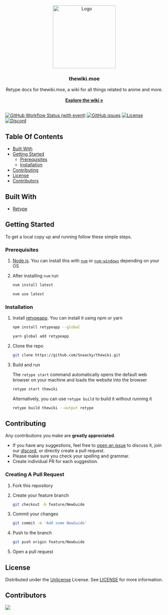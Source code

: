 <br/>
<p align="center">
  <a href="https://github.com/Snaacky/thewiki">
    <img src="https://github.com/Snaacky/thewiki/assets/78981416/1958720c-910a-44cf-88ff-76695062ff2d" alt="Logo" width="200" height="200">
  </a>

  <h3 align="center">thewiki.moe</h3>

  <p align="center">
    Retype docs for thewiki.moe, a wiki for all things related to anime and more.
    <br/>
    <br/>
    <a href="https://thewiki.moe/"><strong>Explore the wiki »</strong></a>
    <br/>
    <br/>
  </p>
</p>

[![GitHub Workflow Status (with event)](https://img.shields.io/github/actions/workflow/status/Snaacky/thewiki/retype-action.yml?style=for-the-badge&logo=github)](https://github.com/Snaacky/thewiki/actions) [![GitHub issues](https://img.shields.io/github/issues/Snaacky/thewiki?style=for-the-badge&logo=github)](https://github.com/Snaacky/thewiki/issues) [![License](https://img.shields.io/github/license/Snaacky/thewiki?style=for-the-badge&logo=unlicense)](https://github.com/Snaacky/thewiki/blob/master/LICENSE) [![Discord](https://img.shields.io/discord/974468300304171038?style=for-the-badge&logo=discord)](https://discord.gg/snackbox)

## Table Of Contents

* [Built With](#built-with)
* [Getting Started](#getting-started)
  * [Prerequisites](#prerequisites)
  * [Installation](#installation)
* [Contributing](#contributing)
* [License](#license)
* [Contributors](#contributors)

## Built With

- [Retype](https://retype.com/)

## Getting Started

To get a local copy up and running follow these simple steps.

### Prerequisites

1. [Node.js](https://nodejs.org/en). You can install this with [`nvm`](https://github.com/nvm-sh/nvm) or [`nvm-windows`](https://github.com/coreybutler/nvm-windows) depending on your OS

2. After installing `nvm` run

    ```sh
    nvm install latest
    ```

    ```sh
    nvm use latest
    ``` 

### Installation

1. Install [retypeapp](https://www.npmjs.com/package/retypeapp). You can install it using npm or yarn

    ```sh
    npm install retypeapp --global
    ```

    ```sh
    yarn global add retypeapp
    ```

2. Clone the repo

    ```sh
    git clone https://github.com/Snaacky/thewiki.git
    ```

4. Build and run

    The `retype start` command automatically opens the default web browser on your machine and loads the website into the browser
   
    ```sh
    retype start thewiki
    ```
    
    Alternatively, you can use `retype build` to build it without running it
   
    ```sh
    retype build thewiki --output retype
    ```

## Contributing

Any contributions you make are **greatly appreciated**.

- If you have any suggestions, feel free to [open an issue](https://github.com/Snaacky/thewiki/issues/new) to discuss it, join our [discord](https://discord.gg/snackbox), or directly create a pull request.
- Please make sure you check your spelling and grammar.
- Create individual PR for each suggestion.


### Creating A Pull Request

1. Fork this repository
2. Create your feature branch

    ```sh
    git checkout -b feature/NewGuide
    ```
3. Commit your changes

    ```sh
    git commit -m 'Add some NewGuide'
    ```
4. Push to the branch

    ```sh
    git push origin feature/NewGuide
    ```
5. Open a pull request

## License

Distributed under the [Unlicense](https://opensource.org/license/unlicense/) License. See [LICENSE](https://github.com/Snaacky/thewiki/blob/master/LICENSE) for more information.

## Contributors

<a href="https://github.com/Snaacky/thewiki/graphs/contributors">
  <img src="https://contrib.rocks/image?repo=Snaacky/thewiki" />
</a>
